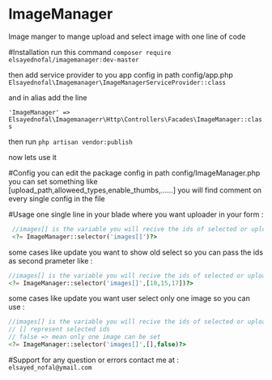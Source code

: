 # ImageManager
Image manger to mange upload and select image with one line of code

#Installation
run this command ` composer require elsayednofal/imagemanager:dev-master `

  then 
add service provider to you app config in path config/app.php
` Elsayednofal\Imagemanager\ImageManagerServiceProvider::class ` 

and in alias add the line 

` 'ImageManager' => Elsayednofal\Imagemanagerr\Http\Controllers\Facades\ImageManager::class `

 then run
 ` php artisan vendor:publish ` 
 
 now lets use it 
 
#Config
you can  edit the package config in path config/ImageManager.php
you can set something like [upload_path,alloweed_types,enable_thumbs,......]
you will find comment on every single config in the file
 
#Usage
one single line in your blade where you want uploader in your form :
```php  
 //images[] is the variable you will recive the ids of selected or uploaded images in 
 <?= ImageManager::selector('images[]')?>
 ``` 
 
some cases like update you want to show old select so you can pass the ids as second prameter like :
 ```php  
 //images[] is the variable you will recive the ids of selected or uploaded images in 
 <?= ImageManager::selector('images[]',[10,15,17])?>
 ``` 
some cases like update you want user select only one image so you can use  :
  ```php  
 //images[] is the variable you will recive the ids of selected or uploaded images in 
 // [] represent selected ids
 // false => mean only one image can be set
 <?= ImageManager::selector('images[]',[],false)?>
 ```
 
#Support
 for any question or errors contact me at : `elsayed_nofal@ymail.com`
 
